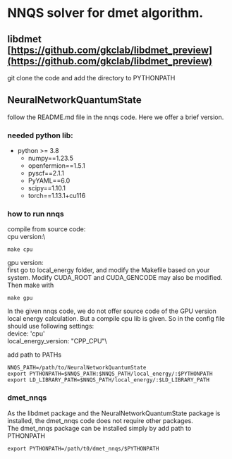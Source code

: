 # NNQS solver for dmet algorithm.

## libdmet [https://github.com/gkclab/libdmet_preview](https://github.com/gkclab/libdmet_preview)
git clone the code and add the directory to PYTHONPATH

## NeuralNetworkQuantumState
follow the README.md file in the nnqs code. Here we offer a brief version.
### needed python lib:
- python >= 3.8
    - numpy==1.23.5
    - openfermion==1.5.1
    - pyscf==2.1.1
    - PyYAML==6.0
    - scipy==1.10.1
    - torch==1.13.1+cu116

### how to run nnqs
compile from source code:\
cpu version:\
```shell
make cpu
```
gpu version:\
first go to local_energy folder, and modify the Makefile based on your system. Modify CUDA_ROOT and CUDA_GENCODE may also be modified.\
Then make with
```shell
make gpu
```
In the given nnqs code, we do not offer source code of the GPU version local energy calculation. But a compile cpu lib is given. So in the config file should use following settings:\
device: 'cpu'\
local_energy_version: "CPP_CPU"\

add path to PATHs
```shell
NNQS_PATH=/path/to/NeuralNetworkQuantumState
export PYTHONPATH=$NNQS_PATH:$NNQS_PATH/local_energy/:$PYTHONPATH
export LD_LIBRARY_PATH=$NNQS_PATH/local_energy/:$LD_LIBRARY_PATH
```

### dmet_nnqs
As the libdmet package and the NeuralNetworkQuantumState package is installed, the dmet_nnqs code does not require other packages.\
The dmet_nnqs package can be installed simply by add path to PTHONPATH 
```shell
export PYTHONPATH=/path/t0/dmet_nnqs/$PYTHONPATH
```

